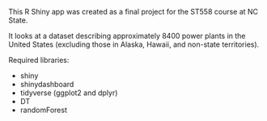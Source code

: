 This R Shiny app was created as a final project for the ST558 course at NC State.

It looks at a dataset describing approximately 8400 power plants in the United States (excluding those in Alaska, Hawaii, and non-state territories).

Required libraries:
- shiny
- shinydashboard
- tidyverse (ggplot2 and dplyr)
- DT
- randomForest